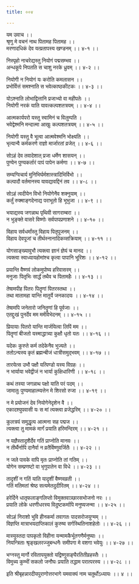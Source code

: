 ```yaml
---
title: ००४

---
```

यम उवाच ।।  
श्रृणु मे वचनं नाथ पितामह पितामह ।।  
मरणादधिकं देव यत्प्रतापस्य खण्डनम् ।। ४-१ ।।  
  
निस्पृहो नाचरेद्यस्तु नियोगं पद्मसम्भव ।।  
अन्धकूपे निपतति स चाशु नरके ध्रुवम् ।। ४-२ ।।  
  
नियोगी न नियोगं यः करोति कमलासन ।।  
प्रभोर्वित्तं समश्नाति स भवेत्काष्ठकीटकः ।। ४-३ ।।  
  
योऽश्नाति लोभाद्वित्तानि प्रजाभ्यो वा महीपतेः ।।  
नियोगी नरकं याति यावत्कल्पशतत्रयम् ।। ४-४ ।।  
  
आत्मकार्यपरो यस्तु स्वामिनं च विलुम्पति ।  
भवेद्वेश्मनि मन्दात्मा आखुः कल्पशतत्रयम् ।। ४-५ ।।  
  
नियोगी यस्तु वै भूत्वा आत्मवेश्मनि भोक्ष्यति ।।  
भृत्यान्वै कर्मकरणे राज्ञो मार्जारतां व्रजेत् ।। ४-६ ।।  
  
सोऽहं देव तवादेशात् प्रजा धर्मेण शासयन् ।।  
पुण्येन पुण्यकर्तारं पापं पापेन कर्मणा ।। ४-७ ।।  
  
सम्यग्विचार्य मुनिभिर्घर्मशास्त्रादिभिर्विभो ।।  
कल्पादौ वर्तमानस्य यावद्यावद्दिनं तव ।। ४-८ ।।  
  
सोऽहं त्वदीयेन विभो नियोगेनैव शक्नुयाम् ।।  
कर्तुं रुक्माङ्गदेनाद्य पराभूतो हि भूभुजा ।। ४-९ ।।  
  
भयाद्यस्य जगन्नाथ पृथिवी सागराम्बरा ।।  
न भुङ्क्ते वासरे विष्णोः सर्वपापप्रणाशने ।। ४-१० ।।  
  
विहाय सर्वधर्मांस्तु विहाय पितृपूजनम् ।।  
विहाय देवपूजां च तीर्थस्नानादिकव्सक्रियाम् ।। ४-११ ।।  
  
योगसाङ्ख्यावुभौ त्यक्त्वा ज्ञानं ज्ञेयं च मानद ।।  
त्यक्त्वा स्वाध्यायहोमांश्च कृत्वा पापानि भूरिशः ।। ४-१२ ।।  
  
प्रयान्ति वैष्णवं लोकमुपोष्य हरिवासरम् ।।  
मनुजाः पितृभिः सार्द्धं तथैव च पितामहैः ।। ४-१३ ।।  
  
तेषामपीह पितरः पितॄणां पितरस्तथा ।।  
तथा मातामहा यान्ति मातुर्ये जनकादयः ।। ४-१४ ।।  
  
तेषामपि जनेतारो जनितॄणां हि पूर्वजाः ।।  
एतद्दुःखं पुनर्देव मम मर्मविभेदनम् ।। ४-१५ ।।  
  
प्रियायाः पितरो यान्ति मार्जयित्वा लिपिं मम ।।  
पितॄणां बीजतो यस्माद्धात्र्या कुक्षौ धृतो यतः ।। ४-१६ ।।  
  
यदेकः कुरुते कर्म तदेकेनैव भुज्यते ।।  
ततोऽन्यस्य कृतं ब्रह्मन्बीजं धात्रीसमुद्भवम् ।। ४-१७ ।।  
  
तारयेत्स उभौ पक्षौ यत्पिण्डो यस्य विग्रहः ।।  
न भार्याया भवेद्वीजं न भार्या कुक्षिधारिणी ।। ४-१८ ।।  
  
कथं तस्या जगन्नाथ पक्षो याति परं पदम् ।।  
जामातुः पुण्यमाहात्म्यत्तेन मे शिरसो रुजा ।। ४-१९ ।।  
  
न मे प्रयोजनं देव नियोगेनेदृशेन वै ।।  
एकादश्युपवासी यः स मां त्यक्त्वा व्रजेद्धरिम् ।। ४-२० ।।  
  
कुलत्रयं समुद्धृत्य आत्मना सह पद्मज ।।  
त्यक्त्वा तु मामकं मार्गं प्रयाति हरिमन्दिरम् ।। ४-२१ ।।  
  
न यज्ञैस्तादृशैर्देव गतिं प्राप्नोति मानवः ।।  
न तीर्थैर्नापि दानैर्वा न व्रतैर्विष्णुवर्जितैः ।। ४-२२ ।।  
  
न जले पावके वापि मृतः प्राप्नोति तां गतिम् ।।  
योगेन सम्प्रणष्टो वा भृगुपातेन वा विधे ।। ४-२३ ।।  
  
तादृशीं न गतिं याति यादृशीं वैष्णवव्रती ।।  
गतिं मतिमतां श्रेष्ठ सत्यमेतदुदीरितम् ।। ४-२४ ।।  
  
हरेर्दिने धातृफलाङ्गलिप्तो विमुक्तवाञ्छारसभोजनो नरः ।।  
प्रयाति लोके धरणीधरस्य विदुष्टकर्मापि मनुष्यजन्मा ।। ४-२५ ।।  
  
सोऽहं निराशो भुवि हीनकर्मा तवागतः पादसरोजयुग्मम् ।।  
विज्ञप्ति मात्राभयदाप्तिकालं कुरुष्व सर्गस्थितिनाशहेतोः ।। ४-२६ ।।  
  
मास्युस्तदा पापकृतो विहीना यन्मामकैर्भूतगणैर्मनुष्याः ।।  
नियन्त्रिताः श्रृङ्खलरज्जुबन्धनैः समीपगा मे वशगा भवेयुः ।। ४-२७ ।।  
  
भग्नस्तु मार्गो रवितापयुक्तो यद्विष्णुसङ्घैरतितीव्रहस्तैः ।।  
विमुच्य कुम्भीं सकलो जनौघः प्रयाति तद्धाम परात्परस्य ।। ४-२८ ।।  
  
इति श्रीबृहन्नारदीयपुराणोत्तरभागे यमवाक्यं नाम चतुर्थोऽध्यायः ।। ४ ।।